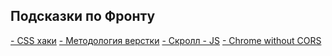 ## Подсказки по Фронту


[- CSS хаки](./css/hacks.md)
[- Методология верстки](./common/README.md)
[- Скролл - JS](./scroll/README.MD)
[- Chrome without CORS](./cors.md)
